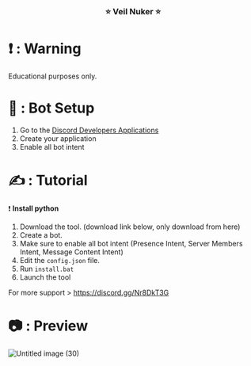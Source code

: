 <h3 align="center">⭐ Veil Nuker ⭐</h3>

# ❗ : Warning
Educational purposes only.

# 🔨 : Bot Setup
1. Go to the [Discord Developers Applications](https://discord.com/developers/applications)
2. Create your application
3. Enable all bot intent

# ✍ : Tutorial

❗ **Install python**
1. Download the tool. (download link below, only download from here)
2. Create a bot.
3. Make sure to enable all bot intent (Presence Intent, Server Members Intent, Message Content Intent)
4. Edit the `config.json` file.
5. Run `install.bat`
6. Launch the tool

For more support > https://discord.gg/Nr8DkT3G

# 📷 : Preview
![Untitled image (30)](https://github.com/user-attachments/assets/e7df09c7-92b1-4ada-ab51-48069ee95c2f)
